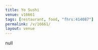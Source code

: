 ```yaml
---
title: Yo Sushi
venue: v16661
tags: [restaurant, food, "fhrs:414087"]
permalink: /v/16661/
layout: venue
---
```

null